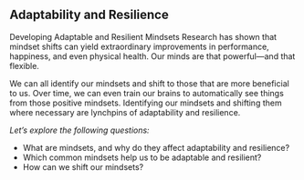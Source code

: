 ## Adaptability and Resilience

Developing Adaptable and Resilient Mindsets
Research has shown that mindset shifts can yield extraordinary improvements in performance, happiness, and even physical health. Our minds are that powerful—and that flexible.

We can all identify our mindsets and shift to those that are more beneficial to us. Over time, we can even train our brains to automatically see things from those positive mindsets. Identifying our mindsets and shifting them where necessary are lynchpins of adaptability and resilience.

*Let’s explore the following questions:*

+ What are mindsets, and why do they affect adaptability and resilience?
+ Which common mindsets help us to be adaptable and resilient?
+ How can we shift our mindsets?
